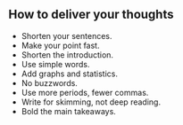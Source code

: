 ## How to deliver your thoughts

- Shorten your sentences.
- Make your point fast.
- Shorten the introduction.
- Use simple words.
- Add graphs and statistics.
- No buzzwords.
- Use more periods, fewer commas.
- Write for skimming, not deep reading.
- Bold the main takeaways.
